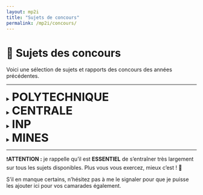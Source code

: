 ```yaml
---
layout: mp2i
title: "Sujets de concours"
permalink: /mp2i/concours/
---
```


# 📝 Sujets des concours
Voici une sélection de sujets et rapports des concours des années précédentes.

---

<!-- Cartella 1: POLYTECHNIQUE -->
<details>
  <summary>
    <span style="font-size: 30px;"><strong>POLYTECHNIQUE</strong></span>
    &nbsp;&nbsp;<a href="poly/" style="font-size:14px; text-decoration:none;"></a>
  </summary>

  <div style="margin:10px 0 0 28px;">
  <ul>
    <li>📄 <a href="https://www.polytechnique.edu/admission-cycle-ingenieur/sites/admission/files/content/2023%20MPI%20SUJET%20INFORMATIQUE%20C%20(XULSR).pdf">2023</a></li>
      <li>📄 <a href="https://www.polytechnique.edu/admission-cycle-ingenieur/sites/admission/files/content/2024%20MPI%20SUJET%20INFORMATIQUE%20C%20(XULSR).pdf">2024</a></li>
      <li>📄 <a href="https://www.polytechnique.edu/admission-cycle-ingenieur/sites/admission/files/content/Info%20C%20MPI.pdf">2025</a></li>
  </ul>
</div>

</details>



<!-- Cartella 2: CENTRALE -->
<details>
  <summary>
    <span style="font-size: 30px;"> <strong>CENTRALE</strong></span>
    &nbsp;&nbsp;<a href="sup/" style="font-size:14px; text-decoration:none;"></a>
  </summary>

  <div style="margin:10px 0 0 28px;">
    <ul>
      <li>📄 <a href="https://www.concours-centrale-supelec.fr/sites/default/files/documents/I012.pdf">2023</a></li>
      <li>📄 <a href="https://www.concours-centrale-supelec.fr/sites/default/files/2025-01/I016.pdf">2024</a></li>
      <li>📄 <a href="https://www.concours-centrale-supelec.fr/sites/default/files/documents/I020.pdf">2025</a></li>
    </ul>
  </div>
</details>



<!-- Cartella 3: INP -->
<details>
  <summary>
    <span style="font-size: 30px;"><strong>INP</strong></span>
    &nbsp;&nbsp;<a href="exercices/" style="font-size:14px; text-decoration:none;"></a>
  </summary>

  <div style="margin:10px 0 0 28px;">
    <ul>
    </ul>
  </div>
</details>



<!-- Cartella 4: MINES -->
<details>
  <summary>
    <span style="font-size: 30px;"> <strong>MINES</strong></span>
    &nbsp;&nbsp;<a href="mines/" style="font-size:14px; text-decoration:none;"></a>
  </summary>

  <div style="margin:10px 0 0 28px;">
    <ul>
    </ul>
  </div>
</details>

---

❗️**ATTENTION :** je rappelle qu’il est **ESSENTIEL** de s’entraîner très largement sur tous les sujets disponibles. Plus vous vous exercez, mieux c’est ! 💪

S’il en manque certains, n’hésitez pas à me le signaler pour que je puisse les ajouter ici pour vos camarades également. 

